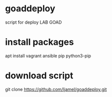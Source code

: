 # goaddeploy
script for deploy LAB GOAD

# install packages
apt install vagrant ansible pip python3-pip

# download script
git clone https://github.com/ljamel/goaddeploy.git

